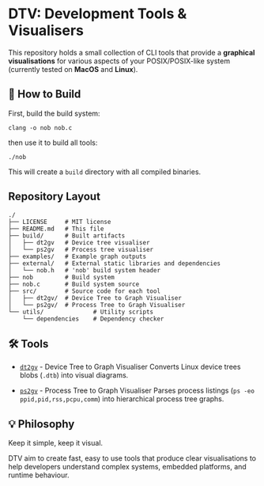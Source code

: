 # DTV: Development Tools & Visualisers

This repository holds a small collection of CLI tools that provide a **graphical visualisations** for various aspects of your POSIX/POSIX-like system (currently tested on **MacOS** and **Linux**).

## 🔧 How to Build

First, build the build system:

```shell
clang -o nob nob.c
```

then use it to build all tools:

```shell
./nob
```

This will create a `build` directory with all compiled binaries.

## Repository Layout

```shell
./
├── LICENSE     # MIT license
├── README.md   # This file
├── build/      # Built artifacts
│   ├── dt2gv   # Device tree visualiser
│   └── ps2gv   # Process tree visualiser
├── examples/   # Example graph outputs
├── external/   # External static libraries and dependencies
│   └── nob.h   # 'nob' build system header
├── nob         # Build system
├── nob.c       # Build system source
├── src/        # Source code for each tool
│   ├── dt2gv/  # Device Tree to Graph Visualiser
│   └── ps2gv/  # Process Tree to Graph Visualiser
└── utils/              # Utility scripts
    └── dependencies    # Dependency checker
```

## 🛠️ Tools

- [`dt2gv`](src/dt2gv/README.md) - Device Tree to Graph Visualiser
Converts Linux device trees blobs (`.dtb`) into visual diagrams.

- [`ps2gv`](src/ps2gv/README.md) - Process Tree to Graph Visualiser
Parses process listings (`ps -eo ppid,pid,rss,pcpu,comm`) into hierarchical process tree graphs.

## 💡 Philosophy

Keep it simple, keep it visual.

DTV aim to create fast, easy to use tools that produce clear visualisations to help developers understand complex systems, embedded platforms, and runtime behaviour.
